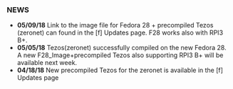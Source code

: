 ### NEWS
- ****05/09/18**** Link to the image file for Fedora 28 + precompiled Tezos (zeronet) can found in the [f] Updates page. F28 works also with RPI3 B+.
- ****05/05/18**** Tezos(zeronet) successfully compiled on the new Fedora 28. A new F28_Image+precompiled Tezos also supporting RPI3 B+ will be available next week.
- ****04/18/18**** New precompiled Tezos for the zeronet is available in the [f] Updates page
